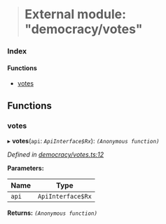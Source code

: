 > # External module: "democracy/votes"

### Index

#### Functions

* [votes](_democracy_votes_.md#votes)

## Functions

###  votes

▸ **votes**(`api`: *`ApiInterface$Rx`*): *`(Anonymous function)`*

*Defined in [democracy/votes.ts:12](https://github.com/polkadot-js/api/blob/c47ed58/packages/api-derive/src/democracy/votes.ts#L12)*

**Parameters:**

Name | Type |
------ | ------ |
`api` | `ApiInterface$Rx` |

**Returns:** *`(Anonymous function)`*
